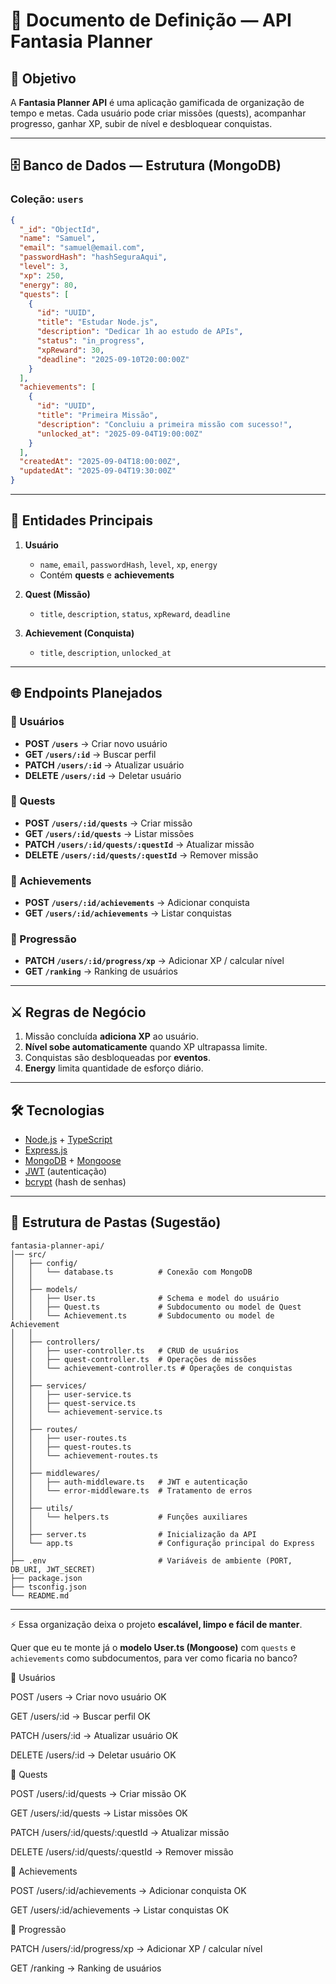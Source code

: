 # 📜 Documento de Definição — **API Fantasia Planner**

## 🎯 Objetivo

A **Fantasia Planner API** é uma aplicação gamificada de organização de tempo e metas.
Cada usuário pode criar missões (quests), acompanhar progresso, ganhar XP, subir de nível e desbloquear conquistas.

---

## 🗄️ Banco de Dados — Estrutura (MongoDB)

### Coleção: `users`

```json
{
  "_id": "ObjectId",
  "name": "Samuel",
  "email": "samuel@email.com",
  "passwordHash": "hashSeguraAqui",
  "level": 3,
  "xp": 250,
  "energy": 80,
  "quests": [
    {
      "id": "UUID",
      "title": "Estudar Node.js",
      "description": "Dedicar 1h ao estudo de APIs",
      "status": "in_progress",
      "xpReward": 30,
      "deadline": "2025-09-10T20:00:00Z"
    }
  ],
  "achievements": [
    {
      "id": "UUID",
      "title": "Primeira Missão",
      "description": "Concluiu a primeira missão com sucesso!",
      "unlocked_at": "2025-09-04T19:00:00Z"
    }
  ],
  "createdAt": "2025-09-04T18:00:00Z",
  "updatedAt": "2025-09-04T19:30:00Z"
}
```

---

## 🔑 Entidades Principais

1. **Usuário**

   - `name`, `email`, `passwordHash`, `level`, `xp`, `energy`
   - Contém **quests** e **achievements**

2. **Quest (Missão)**

   - `title`, `description`, `status`, `xpReward`, `deadline`

3. **Achievement (Conquista)**

   - `title`, `description`, `unlocked_at`

---

## 🌐 Endpoints Planejados

### 🔹 Usuários

- **POST `/users`** → Criar novo usuário
- **GET `/users/:id`** → Buscar perfil
- **PATCH `/users/:id`** → Atualizar usuário
- **DELETE `/users/:id`** → Deletar usuário

### 🔹 Quests

- **POST `/users/:id/quests`** → Criar missão
- **GET `/users/:id/quests`** → Listar missões
- **PATCH `/users/:id/quests/:questId`** → Atualizar missão
- **DELETE `/users/:id/quests/:questId`** → Remover missão

### 🔹 Achievements

- **POST `/users/:id/achievements`** → Adicionar conquista
- **GET `/users/:id/achievements`** → Listar conquistas

### 🔹 Progressão

- **PATCH `/users/:id/progress/xp`** → Adicionar XP / calcular nível
- **GET `/ranking`** → Ranking de usuários

---

## ⚔️ Regras de Negócio

1. Missão concluída **adiciona XP** ao usuário.
2. **Nível sobe automaticamente** quando XP ultrapassa limite.
3. Conquistas são desbloqueadas por **eventos**.
4. **Energy** limita quantidade de esforço diário.

---

## 🛠️ Tecnologias

- [Node.js](https://nodejs.org/) + [TypeScript](https://www.typescriptlang.org/)
- [Express.js](https://expressjs.com/)
- [MongoDB](https://www.mongodb.com/) + [Mongoose](https://mongoosejs.com/)
- [JWT](https://jwt.io/) (autenticação)
- [bcrypt](https://www.npmjs.com/package/bcrypt) (hash de senhas)

---

## 📂 Estrutura de Pastas (Sugestão)

```
fantasia-planner-api/
│── src/
│   ├── config/
│   │   └── database.ts          # Conexão com MongoDB
│   │
│   ├── models/
│   │   ├── User.ts              # Schema e model do usuário
│   │   ├── Quest.ts             # Subdocumento ou model de Quest
│   │   └── Achievement.ts       # Subdocumento ou model de Achievement
│   │
│   ├── controllers/
│   │   ├── user-controller.ts   # CRUD de usuários
│   │   ├── quest-controller.ts  # Operações de missões
│   │   └── achievement-controller.ts # Operações de conquistas
│   │
│   ├── services/
│   │   ├── user-service.ts
│   │   ├── quest-service.ts
│   │   └── achievement-service.ts
│   │
│   ├── routes/
│   │   ├── user-routes.ts
│   │   ├── quest-routes.ts
│   │   └── achievement-routes.ts
│   │
│   ├── middlewares/
│   │   ├── auth-middleware.ts   # JWT e autenticação
│   │   └── error-middleware.ts  # Tratamento de erros
│   │
│   ├── utils/
│   │   └── helpers.ts           # Funções auxiliares
│   │
│   ├── server.ts                # Inicialização da API
│   └── app.ts                   # Configuração principal do Express
│
├── .env                         # Variáveis de ambiente (PORT, DB_URI, JWT_SECRET)
├── package.json
├── tsconfig.json
└── README.md
```

---

⚡ Essa organização deixa o projeto **escalável, limpo e fácil de manter**.

Quer que eu te monte já o **modelo User.ts (Mongoose)** com `quests` e `achievements` como subdocumentos, para ver como ficaria no banco?

🔹 Usuários

POST /users → Criar novo usuário OK

GET /users/:id → Buscar perfil OK

PATCH /users/:id → Atualizar usuário OK

DELETE /users/:id → Deletar usuário OK

🔹 Quests

POST /users/:id/quests → Criar missão OK

GET /users/:id/quests → Listar missões OK

PATCH /users/:id/quests/:questId → Atualizar missão

DELETE /users/:id/quests/:questId → Remover missão

🔹 Achievements

POST /users/:id/achievements → Adicionar conquista OK

GET /users/:id/achievements → Listar conquistas OK

🔹 Progressão

PATCH /users/:id/progress/xp → Adicionar XP / calcular nível

GET /ranking → Ranking de usuários
